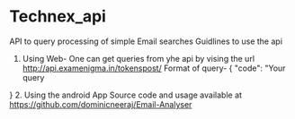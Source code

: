 # Technex_api
API to  query processing of simple Email searches 
Guidlines to use the api
1. Using Web- One can get queries from yhe api by vising the url http://api.examenigma.in/tokenspost/
Format of query- {
 "code": "Your query

}
2. Using the android App Source code and usage available at https://github.com/dominicneeraj/Email-Analyser
